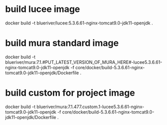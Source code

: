 # build lucee image
docker build -t blueriver/lucee:5.3.6.61-nginx-tomcat9.0-jdk11-openjdk .

# build mura standard image
docker build -t blueriver/mura:7.1.#PUT_LATEST_VERSION_OF_MURA_HERE#-lucee5.3.6.61-nginx-tomcat9.0-jdk11-openjdk  -f core/docker/build-5.3.6.61-nginx-tomcat9.0-jdk11-openjdk/Dockerfile .

# build custom for project image
docker build -t blueriver/mura:7.1.477.custom.1-lucee5.3.6.61-nginx-tomcat9.0-jdk11-openjdk  -f core/docker/build-5.3.6.61-nginx-tomcat9.0-jdk11-openjdk/Dockerfile .
